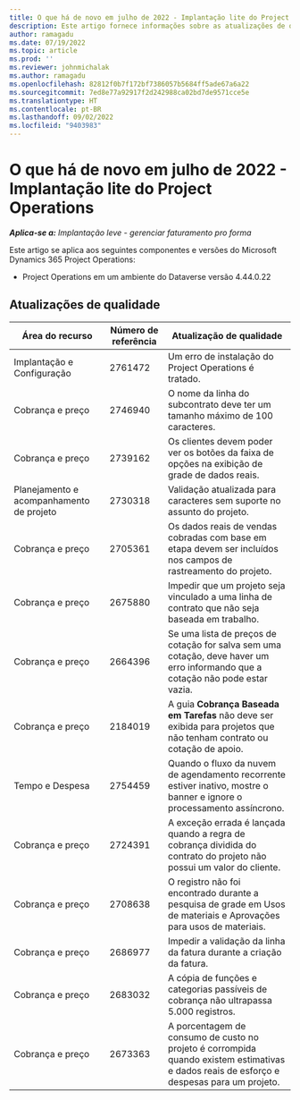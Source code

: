 ```yaml
---
title: O que há de novo em julho de 2022 - Implantação lite do Project Operations
description: Este artigo fornece informações sobre as atualizações de qualidade disponíveis na versão de julho de 2022 da implantação lite do Microsoft Dynamics 365 Project Operations.
author: ramagadu
ms.date: 07/19/2022
ms.topic: article
ms.prod: ''
ms.reviewer: johnmichalak
ms.author: ramagadu
ms.openlocfilehash: 82812f0b7f172bf7386057b5684ff5ade67a6a22
ms.sourcegitcommit: 7ed8e77a92917f2d242988ca02bd7de9571cce5e
ms.translationtype: HT
ms.contentlocale: pt-BR
ms.lasthandoff: 09/02/2022
ms.locfileid: "9403983"
---
```

# <a name="whats-new-july-2022---project-operations-lite-deployment"></a>O que há de novo em julho de 2022 - Implantação lite do Project Operations

_**Aplica-se a:** Implantação leve - gerenciar faturamento pro forma_

Este artigo se aplica aos seguintes componentes e versões do Microsoft Dynamics 365 Project Operations:

- Project Operations em um ambiente do Dataverse versão 4.44.0.22

## <a name="quality-updates"></a>Atualizações de qualidade

| Área do recurso | Número de referência | Atualização de qualidade |
| --- | --- | --- |
| Implantação e Configuração | 2761472 | Um erro de instalação do Project Operations é tratado. |
| Cobrança e preço | 2746940 | O nome da linha do subcontrato deve ter um tamanho máximo de 100 caracteres. |
| Cobrança e preço | 2739162 | Os clientes devem poder ver os botões da faixa de opções na exibição de grade de dados reais. |
| Planejamento e acompanhamento de projeto | 2730318 | Validação atualizada para caracteres sem suporte no assunto do projeto. |
| Cobrança e preço | 2705361 | Os dados reais de vendas cobradas com base em etapa devem ser incluídos nos campos de rastreamento do projeto. |
| Cobrança e preço | 2675880 | Impedir que um projeto seja vinculado a uma linha de contrato que não seja baseada em trabalho. |
| Cobrança e preço | 2664396 | Se uma lista de preços de cotação for salva sem uma cotação, deve haver um erro informando que a cotação não pode estar vazia. |
| Cobrança e preço | 2184019 | A guia **Cobrança Baseada em Tarefas** não deve ser exibida para projetos que não tenham contrato ou cotação de apoio. |
| Tempo e Despesa | 2754459 | Quando o fluxo da nuvem de agendamento recorrente estiver inativo, mostre o banner e ignore o processamento assíncrono. |
| Cobrança e preço | 2724391 | A exceção errada é lançada quando a regra de cobrança dividida do contrato do projeto não possui um valor do cliente. |
| Cobrança e preço | 2708638 | O registro não foi encontrado durante a pesquisa de grade em Usos de materiais e Aprovações para usos de materiais.|
| Cobrança e preço | 2686977 | Impedir a validação da linha da fatura durante a criação da fatura. |
| Cobrança e preço | 2683032 | A cópia de funções e categorias passíveis de cobrança não ultrapassa 5.000 registros.|
| Cobrança e preço | 2673363 | A porcentagem de consumo de custo no projeto é corrompida quando existem estimativas e dados reais de esforço e despesas para um projeto. |
